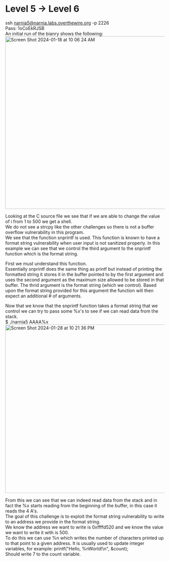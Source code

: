 # Level 5 -> Level 6
ssh narnia5@narnia.labs.overthewire.org -p 2226  
Pass: 1oCoEkRJSB  
An initial run of the bianry shows the following:  
<img width="545" alt="Screen Shot 2024-01-18 at 10 06 24 AM" src="https://github.com/tylerdionne/OverTheWire-Narnia-Write-ups/assets/143131384/a5f2065e-dd07-42ba-bc8e-f5e26433eb36">

Looking at the C source file we see that if we are able to change the value of i from 1 to 500 we get a shell.  
We do not see a strcpy like the other challenges so there is not a buffer overflow vulnerability in this program.  
We see that the function snprintf is used. This function is known to have a format string vulnerability when user input is not sanitized properly.
In this example we can see that we control the third argument to the snprintf function which is the format string.

First we must understand this function.   
Essentially snprintf does the same thing as printf but instead of printing the formatted string it stores it in the buffer pointed to by the first argument and uses the second argument as the maximum size allowed to be stored in that buffer.
The thrid argument is the format string (which we control). Based upon the format string provided for this argument the function will then expect an additional # of arguments.

Now that we know that the snprintf function takes a format string that we control we can try to pass some %x's to see if we can read data from the stack.   
$ ./narnia5 AAAA%x  
<img width="532" alt="Screen Shot 2024-01-28 at 10 21 36 PM" src="https://github.com/tylerdionne/OverTheWire-Narnia-Write-ups/assets/143131384/8f7965b5-6479-4fd5-8c04-1ee83df60df7">  

From this we can see that we can indeed read data from the stack and in fact the %x starts reading from the beginning of the buffer, in this case it reads the 4 A's.  
The goal of this challenge is to exploit the format string vulnerability to write to an address we provide in the format string.  
We know the address we want to write is 0xffffd520 and we know the value we want to write it with is 500.  
To do this we can use %n which writes the number of characters printed up to that point to a given address. 
It is usually used to update integer variables, for example:
printf("Hello, %nWorld!\n", &count);  
Should write 7 to the count variable.  
